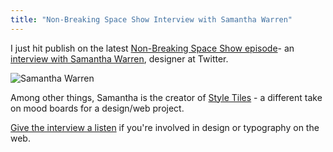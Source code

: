 ```yaml
---
title: "Non-Breaking Space Show Interview with Samantha Warren"
---
```

<p>I just hit publish on the latest <a href="https://nonbreakingspace.tv/">Non-Breaking Space Show episode</a>- an <a href="https://nonbreakingspace.tv/samantha-warren/">interview with Samantha Warren</a>, designer at Twitter.</p>
<p><img src="https://chrisenns.com/wp-content/uploads/2012/07/Samantha-Warren.jpg" alt="Samantha Warren" title="Samantha Warren" class="aligncenter size-full wp-image-20553" /></p>
<p>Among other things, Samantha is the creator of <a href="https://styletil.es/">Style Tiles</a> - a different take on mood boards for a design/web project.</p>
<p><a href="https://nonbreakingspace.tv/samantha-warren/">Give the interview a listen</a> if you're involved in design or typography on the web.</p>
